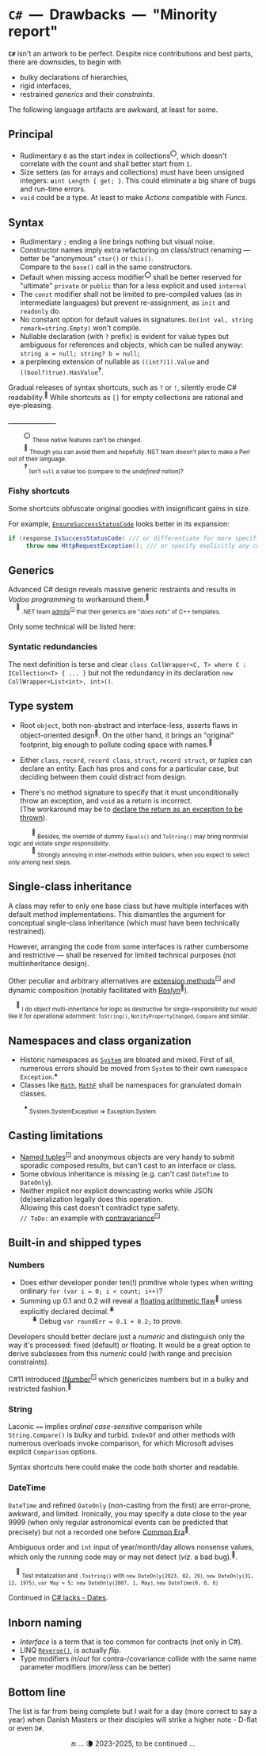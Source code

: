 # `C#`&nbsp;&nbsp;&mdash;&nbsp;&nbsp;Drawbacks&nbsp;&nbsp;&mdash;&nbsp;&nbsp;"Minority report"

**`C#`** isn't an artwork to be perfect. Despite nice contributions and best parts, there are downsides, to begin with

- bulky declarations of hierarchies,
- rigid interfaces,
- restrained _generics_ and their _constraints_.

The following language artifacts are awkward, at least for some. 

## Principal

- Rudimentary `0` as the start index in collections<sup>⭕</sup>, which doesn't correlate with the count and shall better start from `1`.
- Size setters (as for arrays and collections) must have been unsigned integers: <code><b>u</b>int Length { get; }</code>. This could eliminate a big share of bugs and run-time errors.
- `void` could be a type. At least to make _Actions_ compatible with _Funcs_.

## Syntax

- Rudimentary `;` ending a line brings nothing but visual noise.
- Constructor names imply extra refactoring on class/struct renaming &mdash; better be "anonymous" `ctor()` or `this()`.\
Compare to the `base()` call in the same constructors.
- Default when missing access modifier<sup>⭕</sup> shall be better reserved for "ultimate" `private` or  `public` than for a less explicit and used `internal`
- The `const` modifier shall not be limited to pre-compiled values (as in intermediate languages) but prevent re-assignment, as `init` and `readonly` do.
- No constant option for default values in signatures. `Do(int val, string remark=string.Empty)` won't compile.
- Nullable declaration (with `?` prefix) is evident for value types but ambiguous for references and objects, which can be nulled anyway:\
`string a = null; string? b = null;`
- a perplexing extension of nullable as `((int?)1).Value` and `((bool?)true).HasValue`<sup>❓</sup>.

Gradual releases of syntax shortcuts, such as `?` or `!`, silently erode C# readability.<sup>🙋</sup> While shortcuts as `[]` for empty collections are rational and eye-pleasing.

\_______________

&nbsp;&nbsp;&nbsp;&nbsp;&nbsp;&nbsp;&nbsp;&nbsp;<sup>⭕</sup> <sub>These native features can't be changed.</sub>\
&nbsp;&nbsp;&nbsp;&nbsp;&nbsp;&nbsp;&nbsp;&nbsp;<sup>🙋</sup>&nbsp;<sub>Though you can avoid them and hopefully .NET team doesn't plan to make a Perl out of their language.</sub>\
&nbsp;&nbsp;&nbsp;&nbsp;&nbsp;&nbsp;&nbsp;&nbsp;<sup>❓</sup> <sub>Isn't `null` a value too (compare to the _undefined_ notion)?</sub>

### Fishy shortcuts

Some shortcuts obfuscate original goodies with insignificant gains in size.

For example, [`EnsureSuccessStatusCode`](https://learn.microsoft.com/en-us/dotnet/api/system.net.http.httpresponsemessage.ensuresuccessstatuscode) looks better in its expansion:

```csharp
if (response.IsSuccessStatusCode) /// or differentiate for more specific conditions
     throw new HttpRequestException(); /// or specify explicitly any custom exception
```

## Generics

Advanced C# design reveals massive generic restraints and results in *Vodoo programming* to workaround them.<sup>🙋</sup>\
&nbsp;&nbsp;&nbsp;&nbsp;<sup>🙋</sup>&nbsp;<sub>.NET team [admits](https://learn.microsoft.com/en-us/dotnet/csharp/programming-guide/generics/differences-between-cpp-templates-and-csharp-generics)<sup>🪟</sup> that their generics are "_does nots_" of C++ templates.</sub>

Only some technical will be listed here:

### Syntatic redundancies

The next definition is terse and clear `class CollWrapper<C, T> where C : ICollection<T> { ... }` but not the redundancy in its declaration `new CollWrapper<List<int>, int>()`.

## Type system
  
- Root `object`, both non-abstract and interface-less, asserts flaws in object-oriented design<sup>🐡</sup>. On the other hand, it brings an "original" footprint, big enough to pollute coding space with names.<sup>👣</sup>

- Either `class`, `record`, `record class`, `struct`, `record struct`, or *tuples* can declare an entity. Each has pros and cons for a particular case, but deciding between them could distract from design.

- There's no method signature to specify that it must unconditionally throw an exception, and `void` as a return is incorrect.\
(The workaround may be to [declare the return as an exception to be thrown](cs-hints.md#Gimmicks)).

&nbsp;&nbsp;&nbsp;&nbsp;&nbsp;&nbsp;&nbsp;&nbsp;&nbsp;&nbsp;&nbsp;&nbsp;<sup>🐡</sup> <sub>Besides, the override of dummy `Equals()` and `ToString()` may bring nontrivial logic and violate _single responsibility_.</sub>\
&nbsp;&nbsp;&nbsp;&nbsp;&nbsp;&nbsp;&nbsp;&nbsp;&nbsp;&nbsp;&nbsp;&nbsp;<sup>👣</sup> <sub>Strongly annoying in inter-methods within builders, when you expect to select only among next steps.</sub>

## Single-class inheritance

A class may refer to only one base class but have multiple interfaces with default method implementations. This dismantles the argument for conceptual single-class inheritance (which must have been technically restrained).

However, arranging the code from some interfaces is rather cumbersome and restrictive &mdash; shall be reserved for limited technical purposes (not multiinheritance design).

Other peculiar and arbitrary alternatives are [extension methods](https://docs.microsoft.com/en-us/dotnet/csharp/programming-guide/classes-and-structs/extension-methods)<sup>🪟</sup> and dynamic composition (notably facilitated with [Roslyn](https://weblog.west-wind.com/posts/2022/Jun/07/Runtime-CSharp-Code-Compilation-Revisited-for-Roslyn)<sup>🔗</sup>).

&nbsp;&nbsp;&nbsp;&nbsp;<sup>🙋</sup> <sub>I do object multi-inheritance for logic as destructive for single-responsibility but would like it for operational adornment: `ToString()`, `NotifyPropertyChanged`, `Compare` and similar.</sub>

## Namespaces and class organization

* Historic namespaces as [`System`](https://learn.microsoft.com/en-us/dotnet/api/system) are bloated and mixed.
First of all, numerous errors should be moved from `System` to their own `namespace Exception`.__*__
* Classes like [`Math`](https://docs.microsoft.com/en-us/dotnet/api/system.math), [`MathF`](https://docs.microsoft.com/en-us/dotnet/api/system.mathf) shall be namespaces for granulated domain classes.

&nbsp;&nbsp;&nbsp;&nbsp;&nbsp;&nbsp;&nbsp;&nbsp;__*__<sub> System.SystemException &rArr; Exception.System</sub>

## Casting limitations

- [Named tuples](https://docs.microsoft.com/en-us/archive/msdn-magazine/2017/august/essential-net-csharp-7-0-tuples-explained)<sup>🪟</sup> and anonymous objects are very handy to submit sporadic composed results, but can't cast to an interface or class.
- Some obvious inheritance is missing (e.g. can't cast `DateTime` to `DateOnly`).
- Neither implicit nor explicit downcasting works while JSON (de)serialization legally does this operation.\
Allowing this cast doesn't contradict type safety.\
`// ToDo:` an example with [contravariance](https://learn.microsoft.com/en-us/dotnet/standard/generics/covariance-and-contravariance)<sup>🪟</sup>

## Built-in and shipped types 

### Numbers
  
- Does either developer ponder ten(!) primitive whole types when writing ordinary `for (var i = 0; i < count; i++)`?
- Summing up 0.1 and 0.2 will reveal a [floating arithmetic flaw](https://docs.oracle.com/cd/E19957-01/806-3568/ncg_goldberg.html)<sup>🔗</sup> unless explicitly declared decimal.<sup>🪲</sup>\
&nbsp;&nbsp;&nbsp;&nbsp;&nbsp;&nbsp;<sup>🪲</sup> Debug `var roundErr = 0.1 + 0.2;` to prove.

Developers should better declare just a *numeric* and distinguish only the way it's processed: fixed (default) or floating. It would be a great option to derive subclasses from this _numeric_ could (with range and precision constraints).

C#11 introduced [INumber](https://learn.microsoft.com/en-us/dotnet/api/system.numerics.inumber-1)<sup>🪟</sup> which genericizes numbers but in a bulky and restricted fashion.<sup>🙋</sup>

### String

Laconic `==` implies _ordinal_ _case-sensitive_ comparison while `String.Compare()` is bulky and turbid.
`IndexOf` and other methods with numerous overloads invoke comparison, for which Microsoft advises explicit `Comparison` options.

Syntax shortcuts here could make the code both shorter and readable.

### DateTime

`DateTime` and refined `DateOnly` (non-casting from the first) are error-prone, awkward, and limited. 
Ironically, you may specify a date close to the year 9999 (when only regular astronomical events can be predicted that precisely) but not a recorded one before [Common Era](https://en.wikipedia.org/wiki/Common_Era)<sup>🔗</sup>.

Ambiguous order and `int` input of year/month/day allows nonsense values, which only the running code may or may not detect (_viz_. a bad bug).<sup>🐛</sup>.

&nbsp;&nbsp;&nbsp;&nbsp;<sup>🐛</sup> <sub>Test initalization and `.Tostring()` with `new DateOnly(2023, 02, 29)`, `new DateOnly(31, 12, 1975)`, `var May = 5; new DateOnly(2007, 1, May)`, `new DateTime(0, 0, 0)`</sub>

Continued in [C# lacks - Dates](parts/cs-lacks-parts.md#Dates).

## Inborn naming

-  *Interface* is a term that is too common for contracts (not only in C#).
- LINQ [`Reverse()`](https://learn.microsoft.com/de-de/dotnet/api/system.linq.enumerable.reverse), is actually *flip*.
- Type modifiers _in_/_out_ for contra-/covariance collide with the same name parameter modifiers (_more_/_less_ can be better)

## Bottom line

The list is far from being complete but I wait for a day (more correct to say a year) when Danish Masters or their disciples will strike a higher note - D-flat or even `D#`.

<div align="center">🔚 ... 🌘 2023-2025, to be continued ...</div>
